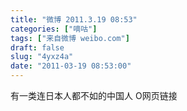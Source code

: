 ```yaml
---
title: "微博 2011.3.19 08:53"
categories: ["嘀咕"]
tags: ["来自微博 weibo.com"]
draft: false
slug: "4yxz4a"
date: "2011-03-19 08:53:00"
---
```


<p>有一类连日本人都不如的中国人 O网页链接 ​​​​</p>
